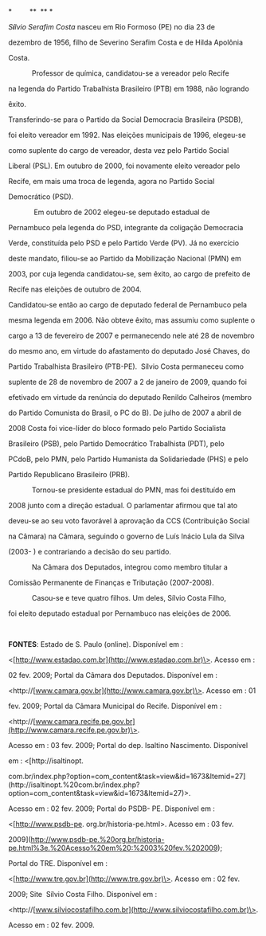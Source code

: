 

*         **  ** *



*S**í**lvio Serafim Costa* nasceu em Rio Formoso (PE) no dia 23 de

dezembro de 1956, filho de Severino Serafim Costa e de Hilda Apolônia

Costa.



            Professor de química, candidatou-se a vereador pelo Recife

na legenda do Partido Trabalhista Brasileiro (PTB) em 1988, não logrando

êxito.



Transferindo-se para o Partido da Social Democracia Brasileira (PSDB),

foi eleito vereador em 1992. Nas eleições municipais de 1996, elegeu-se

como suplente do cargo de vereador, desta vez pelo Partido Social

Liberal (PSL). Em outubro de 2000, foi novamente eleito vereador pelo

Recife, em mais uma troca de legenda, agora no Partido Social

Democrático (PSD).



             Em outubro de 2002 elegeu-se deputado estadual de

Pernambuco pela legenda do PSD, integrante da coligação Democracia

Verde, constituída pelo PSD e pelo Partido Verde (PV). Já no exercício

deste mandato, filiou-se ao Partido da Mobilização Nacional (PMN) em

2003, por cuja legenda candidatou-se, sem êxito, ao cargo de prefeito de

Recife nas eleições de outubro de 2004.



Candidatou-se então ao cargo de deputado federal de Pernambuco pela

mesma legenda em 2006. Não obteve êxito, mas assumiu como suplente o

cargo a 13 de fevereiro de 2007 e permanecendo nele até 28 de novembro

do mesmo ano, em virtude do afastamento do deputado José Chaves, do

Partido Trabalhista Brasileiro (PTB-PE).  Sílvio Costa permaneceu como

suplente de 28 de novembro de 2007 a 2 de janeiro de 2009, quando foi

efetivado em virtude da renúncia do deputado Renildo Calheiros (membro

do Partido Comunista do Brasil, o PC do B). De julho de 2007 a abril de

2008 Costa foi vice-líder do bloco formado pelo Partido Socialista

Brasileiro (PSB), pelo Partido Democrático Trabalhista (PDT), pelo

PCdoB, pelo PMN, pelo Partido Humanista da Solidariedade (PHS) e pelo

Partido Republicano Brasileiro (PRB).



            Tornou-se presidente estadual do PMN, mas foi destituído em

2008 junto com a direção estadual. O parlamentar afirmou que tal ato

deveu-se ao seu voto favorável à aprovação da CCS (Contribuição Social

na Câmara) na Câmara, seguindo o governo de Luís Inácio Lula da Silva

(2003- ) e contrariando a decisão do seu partido.



            Na Câmara dos Deputados, integrou como membro titular a

Comissão Permanente de Finanças e Tributação (2007-2008).



            Casou-se e teve quatro filhos. Um deles, Sílvio Costa Filho,

foi eleito deputado estadual por Pernambuco nas eleições de 2006.



 



**FONTES**: Estado de S. Paulo (online). Disponível em :

\<[http://www.estadao.com.br](http://www.estadao.com.br)\>. Acesso em :

02 fev. 2009; Portal da Câmara dos Deputados. Disponível em :

\<http://[www.camara.gov.br](http://www.camara.gov.br)\>. Acesso em : 01

fev. 2009; Portal da Câmara Municipal do Recife. Disponível em :

\<http://[www.camara.recife.pe.gov.br](http://www.camara.recife.pe.gov.br)\>.

Acesso em : 03 fev. 2009; Portal do dep. Isaltino Nascimento. Disponível

em : \<[http://isaltinopt.

com.br/index.php?option=com\_content&task=view&id=1673&Itemid=27](http://isaltinopt.%20com.br/index.php?option=com_content&task=view&id=1673&Itemid=27)\>.

Acesso em : 02 fev. 2009; Portal do PSDB- PE. Disponível em :

\<[http://www.psdb-pe. org.br/historia-pe.html\>. Acesso em : 03 fev.

2009](http://www.psdb-pe.%20org.br/historia-pe.html%3e.%20Acesso%20em%20:%2003%20fev.%202009);

Portal do TRE. Disponível em :

\<[http://www.tre.gov.br](http://www.tre.gov.br)\>. Acesso em : 02 fev.

2009; Site  Sílvio Costa Filho. Disponível em :

\<http://[www.silviocostafilho.com.br](http://www.silviocostafilho.com.br)\>.

Acesso em : 02 fev. 2009.



 



 



 



 



 



 



 



  



 

